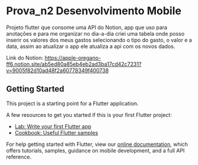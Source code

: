 # Prova_n2 Desenvolvimento Mobile

Projeto flutter que consome uma API do Notion, app que uso para anotações e para me organizar no dia-a-dia
criei uma tabela onde posso inserir os valores dos meus gastos selecionando o tipo do gasto, o valor e a 
data, assim ao atualizar o app ele atualiza a api com os novos dados.

Link do Notion: https://apple-oregano-ff6.notion.site/ab5ed80a85eb4eb2ad3ba17cd42c7231?v=9005f82d10ad48f2a60778349f400738

## Getting Started

This project is a starting point for a Flutter application.

A few resources to get you started if this is your first Flutter project:

- [Lab: Write your first Flutter app](https://flutter.dev/docs/get-started/codelab)
- [Cookbook: Useful Flutter samples](https://flutter.dev/docs/cookbook)

For help getting started with Flutter, view our
[online documentation](https://flutter.dev/docs), which offers tutorials,
samples, guidance on mobile development, and a full API reference.
